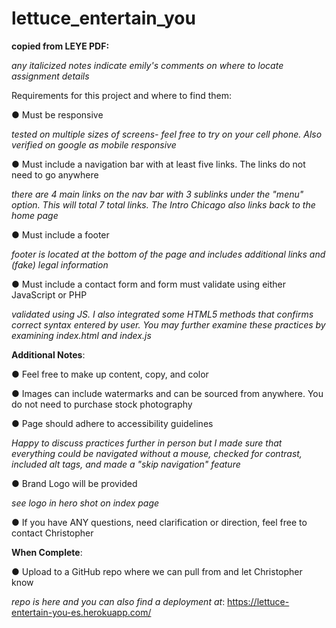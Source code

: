 # lettuce_entertain_you

**copied from LEYE PDF:**

_any italicized notes indicate emily's comments on where to locate assignment details_

Requirements for this project and where to find them:

● Must be responsive

_tested on multiple sizes of screens- feel free to try on your cell phone. Also verified on google as mobile responsive_

● Must include a navigation bar with at least five links. The links do not need to go anywhere

_there are 4 main links on the nav bar with 3 sublinks under the "menu" option. This will total 7 total links. The Intro Chicago also links back to the home page_

● Must include a footer

_footer is located at the bottom of the page and includes additional links and (fake) legal information_

● Must include a contact form and form must validate using either JavaScript or PHP

_validated using JS. I also integrated some HTML5 methods that confirms correct syntax entered by user. You may further examine these practices by examining index.html and index.js_

**Additional Notes**:

● Feel free to make up content, copy, and color

● Images can include watermarks and can be sourced from anywhere. You do not need to purchase stock photography

● Page should adhere to accessibility guidelines

_Happy to discuss practices further in person but I made sure that everything could be navigated without a mouse, checked for contrast, included alt tags, and made a "skip navigation" feature_

● Brand Logo will be provided

_see logo in hero shot on index page_

● If you have ANY questions, need clarification or direction, feel free to contact Christopher

**When Complete**:

● Upload to a GitHub repo where we can pull from and let Christopher know

_repo is here and you can also find a deployment at_: https://lettuce-entertain-you-es.herokuapp.com/
